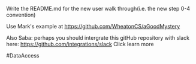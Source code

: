 Write the README.md for the new user walk through(i.e. the new step 0-4 convention)

Use Mark's example at https://github.com/WheatonCS/aGoodMystery

Also Saba: perhaps you should intergrate this gitHub repository with slack here: https://github.com/integrations/slack
Click learn more

#DataAccess 

